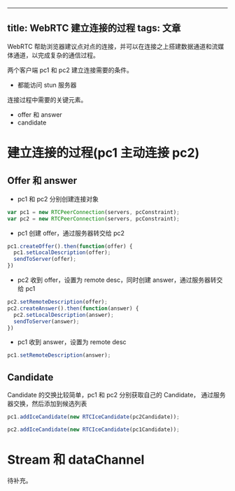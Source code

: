 
---
title: WebRTC 建立连接的过程
tags: 文章
---
WebRTC 帮助浏览器建议点对点的连接，并可以在连接之上搭建数据通道和流媒体通道，以完成复杂的通信过程。

两个客户端 pc1 和 pc2 建立连接需要的条件。
*  都能访问 stun 服务器

连接过程中需要的关键元素。
* offer 和 answer
* candidate

# 建立连接的过程(pc1 主动连接 pc2)

## Offer 和 answer
* pc1 和 pc2 分别创建连接对象
```javascript
var pc1 = new RTCPeerConnection(servers, pcConstraint);
var pc2 = new RTCPeerConnection(servers, pcConstraint);
```
* pc1 创建 offer，通过服务器转交给 pc2
```javascript
pc1.createOffer().then(function(offer) { 
  pc1.setLocalDescription(offer);
  sendToServer(offer);
})
```
* pc2 收到 offer，设置为 remote desc，同时创建 answer，通过服务器转交给 pc1
```javascript
pc2.setRemoteDescription(offer);
pc2.createAnswer().then(function(answer) { 
  pc2.setLocalDescription(answer);
  sendToServer(answer);
})
```

* pc1 收到 answer，设置为 remote desc
```javascript
pc1.setRemoteDescription(answer);
```

## Candidate
Candidate 的交换比较简单，pc1 和 pc2 分别获取自己的 Candidate， 通过服务器交换，然后添加到候选列表
```javascript
pc1.addIceCandidate(new RTCIceCandidate(pc2Candidate));

pc2.addIceCandidate(new RTCIceCandidate(pc1Candidate));
```

# Stream 和 dataChannel

待补充。
